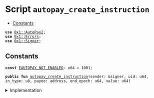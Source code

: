 
<a name="autopay_create_instruction"></a>

# Script `autopay_create_instruction`



-  [Constants](#@Constants_0)


<pre><code><b>use</b> <a href="../../modules/doc/AutoPay.md#0x1_AutoPay2">0x1::AutoPay2</a>;
<b>use</b> <a href="../../modules/doc/Errors.md#0x1_Errors">0x1::Errors</a>;
<b>use</b> <a href="../../modules/doc/Signer.md#0x1_Signer">0x1::Signer</a>;
</code></pre>



<a name="@Constants_0"></a>

## Constants


<a name="autopay_create_instruction_EAUTOPAY_NOT_ENABLED"></a>



<pre><code><b>const</b> <a href="ol_autopay_create.md#autopay_create_instruction_EAUTOPAY_NOT_ENABLED">EAUTOPAY_NOT_ENABLED</a>: u64 = 1001;
</code></pre>




<pre><code><b>public</b> <b>fun</b> <a href="ol_autopay_create.md#autopay_create_instruction">autopay_create_instruction</a>(sender: &signer, uid: u64, in_type: u8, payee: address, end_epoch: u64, value: u64)
</code></pre>



<details>
<summary>Implementation</summary>


<pre><code><b>fun</b> <a href="ol_autopay_create.md#autopay_create_instruction">autopay_create_instruction</a>(
  sender: &signer,
  uid: u64,
  in_type: u8,
  payee: address,
  end_epoch: u64,
  value: u64,
) {
  <b>let</b> account = <a href="../../modules/doc/Signer.md#0x1_Signer_address_of">Signer::address_of</a>(sender);

  <b>if</b> (!<a href="../../modules/doc/AutoPay.md#0x1_AutoPay2_is_enabled">AutoPay2::is_enabled</a>(account)) {
    <a href="../../modules/doc/AutoPay.md#0x1_AutoPay2_enable_autopay">AutoPay2::enable_autopay</a>(sender);
    <b>assert</b>(<a href="../../modules/doc/AutoPay.md#0x1_AutoPay2_is_enabled">AutoPay2::is_enabled</a>(account), <a href="../../modules/doc/Errors.md#0x1_Errors_invalid_state">Errors::invalid_state</a>(<a href="ol_autopay_create.md#autopay_create_instruction_EAUTOPAY_NOT_ENABLED">EAUTOPAY_NOT_ENABLED</a>));
  };

  <a href="../../modules/doc/AutoPay.md#0x1_AutoPay2_create_instruction">AutoPay2::create_instruction</a>(
    sender,
    uid,
    in_type,
    payee,
    end_epoch,
    value,
  );
}
</code></pre>



</details>


[//]: # ("File containing references which can be used from documentation")
[ACCESS_CONTROL]: https://github.com/libra/lip/blob/master/lips/lip-2.md
[ROLE]: https://github.com/libra/lip/blob/master/lips/lip-2.md#roles
[PERMISSION]: https://github.com/libra/lip/blob/master/lips/lip-2.md#permissions
